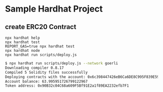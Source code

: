 # Sample Hardhat Project

## create ERC20 Contract

```shell
npx hardhat help
npx hardhat test
REPORT_GAS=true npx hardhat test
npx hardhat node
npx hardhat run scripts/deploy.js
```

```sh
$ npx hardhat run scripts/deploy.js --network goerli
Downloading compiler 0.8.17
Compiled 5 Solidity files successfully
Deploying contracts with the account: 0x6c398447426eB6Ca6DE8C995F839E592a7dF18f6
Account balance: 63.995951726799122967
Token address: 0x90B32c04C68a609F5Bf91E2a1f89EA2232efb7F1   
```